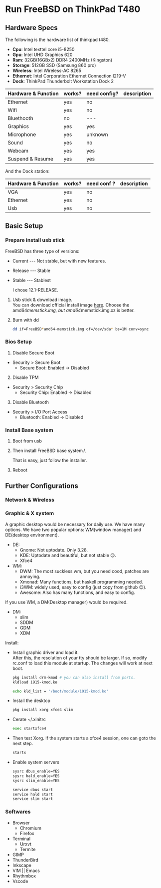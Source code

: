 # Run FreeBSD on ThinkPad T480
## Hardware Specs
The following is the hardware list of thinkpad t480.
* **Cpu**: Intel texttel core i5-8250
* **Gpu**: Intel UHD Graphics 620
* **Ram**: 32GB(16GBx2) DDR4 2400MHz (Kingston)
* **Storage**: 512GB SSD (Samsung 860 pro)
* **Wireless**: Intel Wireless-AC 8265
* **Ethernet**: Intel Corporation Ethernet Connection I219-V
* **Dock**: ThinkPad Thunderbolt Workstation Dock 2

  

| Hardware & Function | works? | need config? | description |
| :------------------ | ------ | ------------ | ----------- |
| Ethernet            | yes    | no           |             |
| Wifi                | yes    | no           |             |
| Bluethooth          | no     | ---          |             |
| Graphics            | yes    | yes          |             |
| Microphone          | yes    | unknown      |             |
| Sound               | yes    | no           |             |
| Webcam              | yes    | yes          |             |
| Suspend & Resume    | yes    | yes          |             |

And the Dock station:

 

| Hardware & Function | works? | need conf ? | description |
| ------------------- | ------ | ----------- | ----------- |
| VGA                 | yes    | no          |             |
| Ethernet            | yes    | no          |             |
| Usb                 | yes    | no          |             |

## Basic Setup

### Prepare install usb stick

FreeBSD has three type of versions:

* Current --- Not stable, but with new features.

* Release --- Stable

* Stable --- Stablest 

  I chose 12.1-RELEASE.  

1. Usb stick & download image.\
   You can download official install image [here](http://ftp.freebsd.org/pub/FreeBSD/snapshots/ISO-IMAGES/12.1/). Choose the amd64*memstick.img, but amd64*memstick.img.xz is better.

2. Burn with dd 

	```bash
	dd if=FreeBSD*amd64-memstick.img of=/dev/sda* bs=1M conv=sync
	```

### Bios Setup

1. Disable Secure Boot
* Security > Secure Boot
     * Secure Boot: Enabled -> Disabled
2. Disable TPM
* Security > Security Chip
     * Security Chip: Enabled -> Disabled
3. Disable Bluetooth
* Security > I/O Port Access
     * Bluetooth: Enabled -> Disabled

### Install Base system

1. Boot from usb

2. Then install FreeBSD base system.\

   That is easy, just follow the installer.

3. Reboot

## Further Configurations

### Network & Wireless

### Graphic & X system
A graphic desktop would be necessary for daily use. We have many options. We have two popular options: WM(window manager) and DE(desktop environment).
* DE:
	- Gnome: Not uptodate. Only 3.28.
	- KDE: Uptodate and beautiful, but not stable 😑️.
	- Xfce4 
* WM:
	- DWM: The most suckless wm, but you need cood, patches are annoying.
	- Xmonad: Many functions, but haskell programming needed.
	- i3WM: widely used, easy to config (just copy from github 😉️).
	- Awesome: Also has many functions, and easy to config.

If you use WM, a DM(Desktop manager) would be required.
* DM:
	- slim
	- SDDM
	- GDM
	- XDM

Install:
* Install graphic driver and load it.\
After this, the resolution of your tty should be larger. If so, modify rc.conf to load this module at startup. The changes will work at next boot.
	```bash
	pkg install drm-kmod # you can also install from ports.
	kldload i915-kmod.ko
	```
	```bash
	echo kld_list = '/boot/module/i915-kmod.ko'
	``` 
* Install the desktop

	```bash
	pkg install xorg xfce4 slim
	```
* Cerate ~/.xinitrc
	```bash
	exec startxfce4
	```
* Then test Xorg. If the system starts a xfce4 session, one can goto the next step.
	```bash 
	startx
	```
* Enable system servers
	```bash
	sysrc dbus_enable=YES
	sysrc hald_enable=YES
	sysrc slim_enable=YES

	service dbus start
	service hald start
	service slim start
	```


### Softwares
* Browser 
	- Chromium
	- Firefox
* Terminal
	- Urxvt
	- Termite
* GIMP
* ThunderBird
* Inkscape
* VIM || Emacs
* Rhythmbox 
* Vscode

